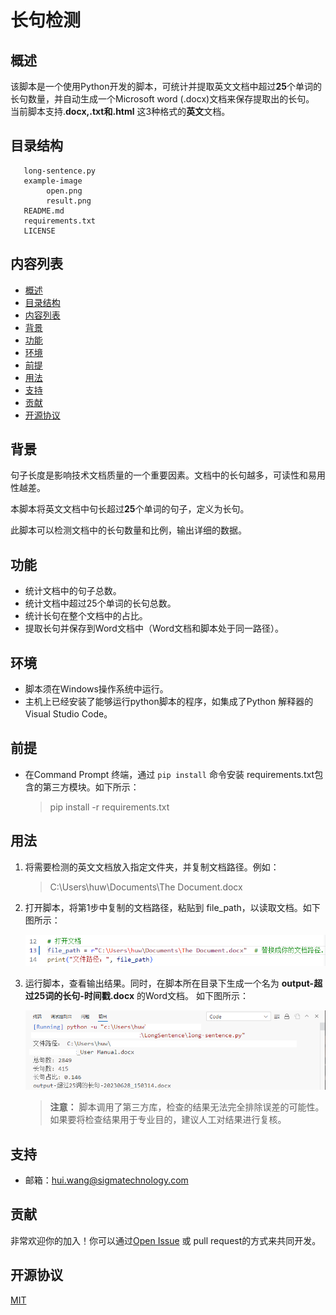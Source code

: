 # 长句检测

## 概述

该脚本是一个使用Python开发的脚本，可统计并提取英文文档中超过**25**个单词的长句数量，并自动生成一个Microsoft word (.docx)文档来保存提取出的长句。  
当前脚本支持.**docx,.txt和.html** 这3种格式的**英文**文档。

## 目录结构
```
   long-sentence.py
   example-image
        open.png
        result.png
   README.md
   requirements.txt
   LICENSE
```

## 内容列表 
- [概述](#概述)
- [目录结构](#目录结构)
- [内容列表](#内容列表)
- [背景](#背景)
- [功能](#功能)
- [环境](#环境)
- [前提](#前提)
- [用法](#用法)
- [支持](#支持)
- [贡献](#贡献)
- [开源协议](#开源协议) 

## 背景  

句子长度是影响技术文档质量的一个重要因素。文档中的长句越多，可读性和易用性越差。  

本脚本将英文文档中句长超过**25**个单词的句子，定义为长句。  

此脚本可以检测文档中的长句数量和比例，输出详细的数据。


## 功能  

* 统计文档中的句子总数。  
* 统计文档中超过25个单词的长句总数。  
* 统计长句在整个文档中的占比。
* 提取长句并保存到Word文档中（Word文档和脚本处于同一路径）。

## 环境  
- 脚本须在Windows操作系统中运行。
- 主机上已经安装了能够运行python脚本的程序，如集成了Python 解释器的Visual Studio Code。


## 前提

- 在Command Prompt 终端，通过 `pip install` 命令安装 requirements.txt包含的第三方模块。如下所示：  

   > pip install -r requirements.txt    


## 用法 

1. 将需要检测的英文文档放入指定文件夹，并复制文档路径。例如：  

   >C:\Users\huw\Documents\The Document.docx
  

2. 打开脚本，将第1步中复制的文档路径，粘贴到 file_path，以读取文档。如下图所示：  

   ![open document](example-image/open-doc.png "open document")



   
3. 运行脚本，查看输出结果。同时，在脚本所在目录下生成一个名为 **output-超过25词的长句-时间戳.docx** 的Word文档。  如下图所示：  

   ![result](example-image/result.png "result")

  
   >**注意：** 脚本调用了第三方库，检查的结果无法完全排除误差的可能性。如果要将检查结果用于专业目的，建议人工对结果进行复核。  

## 支持

-   邮箱：hui.wang@sigmatechnology.com

## 贡献

非常欢迎你的加入！你可以通过[Open Issue](https://github.com/Sigma-China/tools-and-scripts/issues/new "Open Isuuse") 或 pull request的方式来共同开发。

## 开源协议

[MIT](LICENSE)


